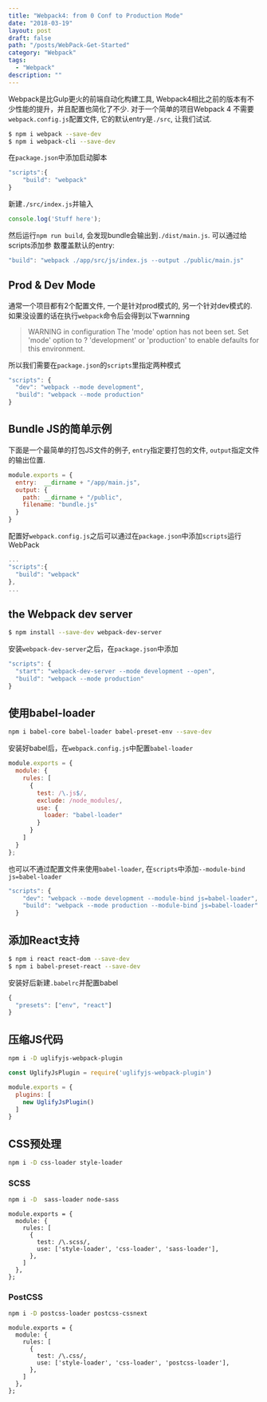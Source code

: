 ```yaml
---
title: "Webpack4: from 0 Conf to Production Mode"
date: "2018-03-19"
layout: post
draft: false
path: "/posts/WebPack-Get-Started"
category: "Webpack"
tags:
  - "Webpack"
description: ""
---
```

Webpack是比Gulp更火的前端自动化构建工具, Webpack4相比之前的版本有不少性能的提升，并且配置也简化了不少. 对于一个简单的项目Webpack 4 不需要 `webpack.config.js`配置文件, 它的默认entry是`./src`, 让我们试试.
```bash
$ npm i webpack --save-dev
$ npm i webpack-cli --save-dev
```
在`package.json`中添加启动脚本
```JavaScript
"scripts":{
    "build": "webpack"
}
```
新建`./src/index.js`并输入
```JavaScript
console.log('Stuff here');
```
然后运行`npm run build`, 会发现bundle会输出到`./dist/main.js`. 可以通过给scripts添加参
数覆盖默认的entry:
```JavaScript
"build": "webpack ./app/src/js/index.js --output ./public/main.js"
```

## Prod & Dev Mode
通常一个项目都有2个配置文件, 一个是针对prod模式的, 另一个针对dev模式的. 如果没设置的话在执行`webpack`命令后会得到以下warnning
  > WARNING in configuration
  The 'mode' option has not been set. Set 'mode' option to ? 'development' or 'production' to enable defaults for this environment.   

所以我们需要在`package.json`的`scripts`里指定两种模式
```JavaScript
"scripts": {
  "dev": "webpack --mode development",
  "build": "webpack --mode production"
}
```

## Bundle JS的简单示例
下面是一个最简单的打包JS文件的例子, `entry`指定要打包的文件, `output`指定文件的输出位置.
```JavaScript
module.exports = {
  entry:  __dirname + "/app/main.js",
  output: {
    path: __dirname + "/public",
    filename: "bundle.js"
  }
}
```
配置好`webpack.config.js`之后可以通过在`package.json`中添加`scripts`运行WebPack
```JavaScript
...
"scripts":{
  "build": "webpack"
},
...
```
## the Webpack dev server
```bash
$ npm install --save-dev webpack-dev-server
```
安装`webpack-dev-server`之后，在`package.json`中添加
```JavaScript
"scripts": {
  "start": "webpack-dev-server --mode development --open",
  "build": "webpack --mode production"
}
```

## 使用babel-loader
```bash
npm i babel-core babel-loader babel-preset-env --save-dev
```
安装好babel后，在`webpack.config.js`中配置`babel-loader`
```javascript
module.exports = {
  module: {
    rules: [
      {
        test: /\.js$/,
        exclude: /node_modules/,
        use: {
          loader: "babel-loader"
        }
      }
    ]
  }
};
```
也可以不通过配置文件来使用`babel-loader`, 在`scripts`中添加`--module-bind js=babel-loader`
```javascript
"scripts": {
    "dev": "webpack --mode development --module-bind js=babel-loader",
    "build": "webpack --mode production --module-bind js=babel-loader"
  }
```

## 添加React支持
```bash
$ npm i react react-dom --save-dev
$ npm i babel-preset-react --save-dev
```
安装好后新建`.babelrc`并配置babel
```JavaScript
{
  "presets": ["env", "react"]
}
```

## 压缩JS代码
```bash
npm i -D uglifyjs-webpack-plugin
```
```JavaScript
const UglifyJsPlugin = require('uglifyjs-webpack-plugin')

module.exports = {
  plugins: [
    new UglifyJsPlugin()
  ]
}
```
## CSS预处理
```bash
npm i -D css-loader style-loader
```
### SCSS
```bash
npm i -D  sass-loader node-sass
```
```
module.exports = {
  module: {
    rules: [
      {
        test: /\.scss/,
        use: ['style-loader', 'css-loader', 'sass-loader'],
      },
    ]
  },
};
```
### PostCSS
```bash
npm i -D postcss-loader postcss-cssnext
```
```
module.exports = {
  module: {
    rules: [
      {
        test: /\.css/,
        use: ['style-loader', 'css-loader', 'postcss-loader'],
      },
    ]
  },
};
```
